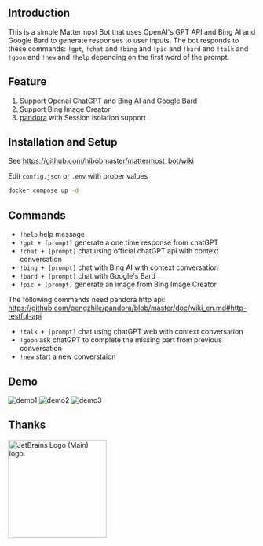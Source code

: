 ## Introduction

This is a simple Mattermost Bot that uses OpenAI's GPT API and Bing AI and Google Bard to generate responses to user inputs. The bot responds to these commands: `!gpt`, `!chat` and `!bing` and `!pic` and `!bard` and `!talk` and `!goon` and `!new` and  `!help` depending on the first word of the prompt.

## Feature

1. Support Openai ChatGPT and Bing AI and Google Bard
2. Support Bing Image Creator
3. [pandora](https://github.com/pengzhile/pandora) with Session isolation support

## Installation and Setup

See https://github.com/hibobmaster/mattermost_bot/wiki

Edit `config.json` or `.env` with proper values

```sh
docker compose up -d
```

## Commands

- `!help` help message
- `!gpt + [prompt]` generate a one time response from chatGPT
- `!chat + [prompt]` chat using official chatGPT api with context conversation
- `!bing + [prompt]` chat with Bing AI with context conversation
- `!bard + [prompt]` chat with Google's Bard
- `!pic + [prompt]` generate an image from Bing Image Creator

The following commands need pandora http api: https://github.com/pengzhile/pandora/blob/master/doc/wiki_en.md#http-restful-api
- `!talk + [prompt]` chat using chatGPT web with context conversation
- `!goon` ask chatGPT to complete the missing part from previous conversation
- `!new` start a new converstaion 

## Demo

![demo1](https://i.imgur.com/XRAQB4B.jpg)
![demo2](https://i.imgur.com/if72kyH.jpg)
![demo3](https://i.imgur.com/GHczfkv.jpg)

## Thanks
<a href="https://jb.gg/OpenSourceSupport" target="_blank">
<img src="https://resources.jetbrains.com/storage/products/company/brand/logos/jb_beam.png" alt="JetBrains Logo (Main) logo." width="200" height="200">
</a>
